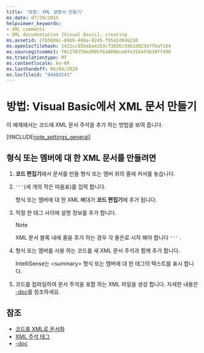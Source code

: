 ```yaml
---
title: '방법: XML 설명서 만들기'
ms.date: 07/20/2015
helpviewer_keywords:
- XML comments
- XML documentation [Visual Basic], creating
ms.assetid: 27b5b06c-09b9-496a-8245-f9542d846230
ms.openlocfilehash: 1421cc85beba42b3cf3656c34b1d02347fbaf164
ms.sourcegitcommit: f8c270376ed905f6a8896ce0fe25b4f4b38ff498
ms.translationtype: MT
ms.contentlocale: ko-KR
ms.lasthandoff: 06/04/2020
ms.locfileid: "84403241"
---
```

# <a name="how-to-create-xml-documentation-in-visual-basic"></a>방법: Visual Basic에서 XML 문서 만들기

이 예제에서는 코드에 XML 문서 주석을 추가 하는 방법을 보여 줍니다.

[!INCLUDE[note_settings_general](~/includes/note-settings-general-md.md)]

## <a name="to-create-xml-documentation-for-a-type-or-member"></a>형식 또는 멤버에 대 한 XML 문서를 만들려면

1. **코드 편집기**에서 문서를 만들 형식 또는 멤버 위의 줄에 커서를 놓습니다.

2. `'''`(세 개의 작은 따옴표)를 입력 합니다.

    형식 또는 멤버에 대 한 XML 뼈대가 **코드 편집기**에 추가 됩니다.

3. 적절 한 태그 사이에 설명 정보를 추가 합니다.

    > [!NOTE]
    > XML 문서 블록 내에 줄을 추가 하는 경우 각 줄은로 시작 해야 합니다 `'''` .

4. 형식 또는 멤버를 사용 하는 코드를 새 XML 문서 주석과 함께 추가 합니다.

    IntelliSense는 \<summary> 형식 또는 멤버에 대 한 태그의 텍스트를 표시 합니다.

5. 코드를 컴파일하여 문서 주석을 포함 하는 XML 파일을 생성 합니다. 자세한 내용은 [-doc](../../reference/command-line-compiler/doc.md)를 참조하세요.

## <a name="see-also"></a>참조

- [코드를 XML로 문서화](documenting-your-code-with-xml.md)
- [XML 주석 태그](../../language-reference/xmldoc/index.md)
- [-doc](../../reference/command-line-compiler/doc.md)
